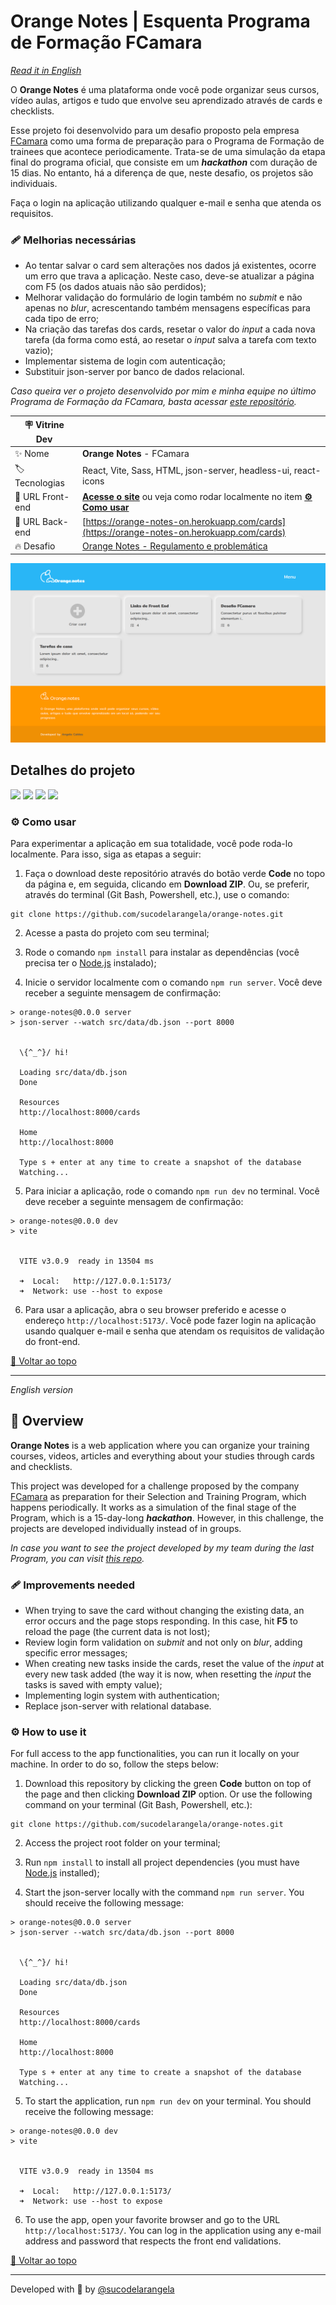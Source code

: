 # Orange Notes | Esquenta Programa de Formação FCamara

<div id='top'></div>

_[Read it in English](#English)_

O **Orange Notes** é uma plataforma onde você pode organizar seus cursos, vídeo aulas, artigos e tudo que envolve seu aprendizado através de cards e checklists.

Esse projeto foi desenvolvido para um desafio proposto pela empresa [FCamara](https://www.fcamara.com.br/) como uma forma de preparação para o Programa de Formação de trainees que acontece periodicamente. Trata-se de uma simulação da etapa final do programa oficial, que consiste em um _**hackathon**_ com duração de 15 dias. No entanto, há a diferença de que, neste desafio, os projetos são individuais.

Faça o login na aplicação utilizando qualquer e-mail e senha que atenda os requisitos.

### 🩹 Melhorias necessárias

-   Ao tentar salvar o card sem alterações nos dados já existentes, ocorre um erro que trava a aplicação. Neste caso, deve-se atualizar a página com F5 (os dados atuais não são perdidos);
-   Melhorar validação do formulário de login também no _submit_ e não apenas no _blur_, acrescentando também mensagens específicas para cada tipo de erro;
-   Na criação das tarefas dos cards, resetar o valor do _input_ a cada nova tarefa (da forma como está, ao resetar o _input_ salva a tarefa com texto vazio);
-   Implementar sistema de login com autenticação;
-   Substituir json-server por banco de dados relacional.

_Caso queira ver o projeto desenvolvido por mim e minha equipe no último Programa de Formação da FCamara, basta acessar [este repositório](https://github.com/catiuu/TechnicalShare_FCamara_front)._

<!-- prettier-ignore -->
| 🪧 Vitrine Dev |     |
| ------------- | --- |
| ✨ Nome        | **Orange Notes** - FCamara |
| 🏷️ Tecnologias | React, Vite, Sass, HTML, json-server, headless-ui, react-icons |
| 🚀 URL Front-end | [**Acesse o site**](https://orange-notes-on.vercel.app/) ou veja como rodar localmente no item [**⚙️ Como usar**](#howto) |
| 🚀 URL Back-end | [https://orange-notes-on.herokuapp.com/cards](https://orange-notes-on.herokuapp.com/cards) |
| 🔥 Desafio     | [Orange Notes - Regulamento e problemática](https://raw.githubusercontent.com/sucodelarangela/orange-notes/main/public/Regulamento.pdf) |

![](https://raw.githubusercontent.com/sucodelarangela/orange-notes/main/public/og-image.png#vitrinedev)

## Detalhes do projeto

<div>
  <img src="https://img.shields.io/badge/React-20232A?style=for-the-badge&logo=react&logoColor=61DAFB"/>
  <img src="https://img.shields.io/badge/JavaScript-F7DF1E?style=for-the-badge&logo=javascript&logoColor=black">
  <a href="https://sass-lang.com/" target='_blank'><img src="https://img.shields.io/badge/sass-CC6699?style=for-the-badge&logo=sass&logoColor=white"/></a>
  <a href='https://headlessui.com/react/menu' target='_blank'><img src="https://img.shields.io/badge/Headless UI-66E3FF?style=for-the-badge&logo=headlessui&logoColor=black"/></a>
</div>

<div id="howto"></div>

### ⚙️ Como usar

Para experimentar a aplicação em sua totalidade, você pode roda-lo localmente. Para isso, siga as etapas a seguir:

1. Faça o download deste repositório através do botão verde **Code** no topo da página e, em seguida, clicando em **Download ZIP**. Ou, se preferir, através do terminal (Git Bash, Powershell, etc.), use o comando:

```
git clone https://github.com/sucodelarangela/orange-notes.git
```

2. Acesse a pasta do projeto com seu terminal;

3. Rode o comando `npm install` para instalar as dependências (você precisa ter o [Node.js](https://nodejs.org/en/download/) instalado);

4. Inicie o servidor localmente com o comando `npm run server`. Você deve receber a seguinte mensagem de confirmação:

```
> orange-notes@0.0.0 server
> json-server --watch src/data/db.json --port 8000


  \{^_^}/ hi!

  Loading src/data/db.json
  Done

  Resources
  http://localhost:8000/cards

  Home
  http://localhost:8000

  Type s + enter at any time to create a snapshot of the database
  Watching...
```

5. Para iniciar a aplicação, rode o comando `npm run dev` no terminal. Você deve receber a seguinte mensagem de confirmação:

```
> orange-notes@0.0.0 dev
> vite


  VITE v3.0.9  ready in 13504 ms

  ➜  Local:   http://127.0.0.1:5173/
  ➜  Network: use --host to expose
```

6. Para usar a aplicação, abra o seu browser preferido e acesse o endereço `http://localhost:5173/`. Você pode fazer login na aplicação usando qualquer e-mail e senha que atendam os requisitos de validação do front-end.

<a href='#top'>🔼 Voltar ao topo</a>

---

<div id="English">

_English version_

## 🔎 Overview

**Orange Notes** is a web application where you can organize your training courses, videos, articles and everything about your studies through cards and checklists.

This project was developed for a challenge proposed by the company [FCamara](https://www.fcamara.com.br/) as preparation for their Selection and Training Program, which happens periodically. It works as a simulation of the final stage of the Program, which is a 15-day-long _**hackathon**_. However, in this challenge, the projects are developed individually instead of in groups.

_In case you want to see the project developed by my team during the last Program, you can visit [this repo](https://github.com/catiuu/TechnicalShare_FCamara_front)._

### 🩹 Improvements needed

-   When trying to save the card without changing the existing data, an error occurs and the page stops responding. In this case, hit **F5** to reload the page (the current data is not lost);
-   Review login form validation on _submit_ and not only on _blur_, adding specific error messages;
-   When creating new tasks inside the cards, reset the value of the _input_ at every new task added (the way it is now, when resetting the _input_ the tasks is saved with empty value);
-   Implementing login system with authentication;
-   Replace json-server with relational database.

### ⚙️ How to use it

For full access to the app functionalities, you can run it locally on your machine. In order to do so, follow the steps below:

1. Download this repository by clicking the green **Code** button on top of the page and then clicking **Download ZIP** option. Or use the following command on your terminal (Git Bash, Powershell, etc.):

```
git clone https://github.com/sucodelarangela/orange-notes.git
```

2. Access the project root folder on your terminal;

3. Run `npm install` to install all project dependencies (you must have [Node.js](https://nodejs.org/en/download/) installed);

4. Start the json-server locally with the command `npm run server`. You should receive the following message:

```
> orange-notes@0.0.0 server
> json-server --watch src/data/db.json --port 8000


  \{^_^}/ hi!

  Loading src/data/db.json
  Done

  Resources
  http://localhost:8000/cards

  Home
  http://localhost:8000

  Type s + enter at any time to create a snapshot of the database
  Watching...
```

5. To start the application, run `npm run dev` on your terminal. You should receive the following message:

```
> orange-notes@0.0.0 dev
> vite


  VITE v3.0.9  ready in 13504 ms

  ➜  Local:   http://127.0.0.1:5173/
  ➜  Network: use --host to expose
```

6. To use the app, open your favorite browser and go to the URL `http://localhost:5173/`. You can log in the application using any e-mail address and password that respects the front end validations.

<a href='#top'>🔼 Voltar ao topo</a>

---

Developed with 🧡 by [@sucodelarangela](https://angelacaldas.vercel.app)
